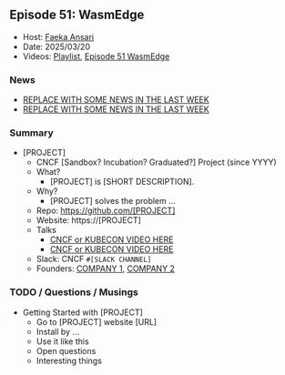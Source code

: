 ## Episode 51: WasmEdge

- Host: [Faeka Ansari](https://www.linkedin.com/in/faeka/)
- Date: 2025/03/20
- Videos: [Playlist](https://www.youtube.com/playlist?list=PLj6h78yzYM2PnyOsrsCbR_kqjCKfPObHK), [Episode 51 WasmEdge](https://www.youtube.com/watch?REPLACEME)

### News

-  [REPLACE WITH SOME NEWS IN THE LAST WEEK](https://REPLACEME)
-  [REPLACE WITH SOME NEWS IN THE LAST WEEK](https://REPLACEME)

### Summary

- [PROJECT]
  - CNCF [Sandbox? Incubation? Graduated?] Project (since YYYY)
  - What?
    - [PROJECT] is [SHORT DESCRIPTION].
  - Why?
    - [PROJECT] solves the problem ...
  - Repo: https://github.com/[PROJECT]
  - Website: https://[PROJECT]
  - Talks
    - [CNCF or KUBECON VIDEO HERE](https://www.youtube.com/watch?v=REPLACEME)
    - [CNCF or KUBECON VIDEO HERE](https://www.youtube.com/watch?v=REPLACEME)
  - Slack: CNCF `#[SLACK CHANNEL]`
  - Founders: [COMPANY 1](https://REPLACEME),  [COMPANY 2](https://REPLACEME)

### TODO / Questions / Musings

- Getting Started with [PROJECT]
  - Go to [PROJECT] website [URL]
  - Install by ...
  - Use it like this
  - Open questions
  - Interesting things
